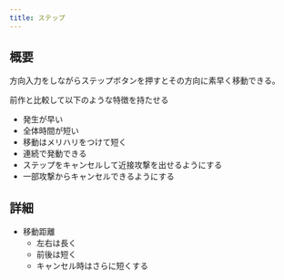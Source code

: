 ```yaml
---
title: ステップ
---
```


## 概要
方向入力をしながらステップボタンを押すとその方向に素早く移動できる。

前作と比較して以下のような特徴を持たせる
* 発生が早い
* 全体時間が短い
* 移動はメリハリをつけて短く
* 連続で発動できる
* ステップをキャンセルして近接攻撃を出せるようにする
* 一部攻撃からキャンセルできるようにする

## 詳細
* 移動距離
    * 左右は長く
    * 前後は短く
    * キャンセル時はさらに短くする
